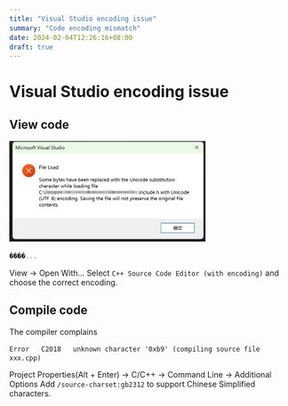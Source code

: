 ```yaml
---
title: "Visual Studio encoding issue"
summary: "Code encoding mismatch"
date: 2024-02-04T12:26:16+08:00
draft: true
---
```


# Visual Studio encoding issue

## View code

<img src="./vs_encoding_err.png" width=70%>

```cpp
����...
```

View -> Open With... Select `C++ Source Code Editor (with encoding)` and choose the correct encoding.

## Compile code

The compiler complains
```
Error	C2018	unknown character '0xb9' (compiling source file xxx.cpp)
```

Project Properties(Alt + Enter) -> C/C++ -> Command Line -> Additional Options
Add `/source-charset:gb2312` to support Chinese Simplified characters.
